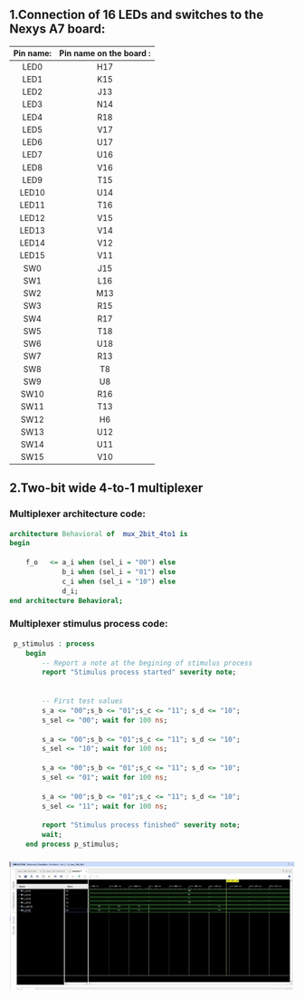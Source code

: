 ## 1.Connection of 16 LEDs and switches to the Nexys A7 board: 
| Pin name: | Pin name on the board : |
| :-: | :-: |
| LED0 | H17 |
| LED1 | K15 |
| LED2 | J13 |
| LED3 | N14 |
| LED4 | R18 |
| LED5 | V17 |
| LED6 | U17 |
| LED7 | U16 |
| LED8 | V16 |
| LED9 | T15 |
| LED10 | U14 |
| LED11 | T16 |
| LED12 | V15 |
| LED13 | V14 |
| LED14 | V12 |
| LED15 | V11 |
| SW0 | J15 |
| SW1 | L16 |
| SW2 | M13 |
| SW3 | R15 |
| SW4 | R17 |
| SW5 | T18 |
| SW6 | U18 |
| SW7 | R13 |
| SW8 | T8 |
| SW9 | U8 |
| SW10 | R16 |
| SW11 | T13 |
| SW12 | H6 |
| SW13 | U12 |
| SW14 | U11 |
| SW15 | V10 |

## 2.Two-bit wide 4-to-1 multiplexer
### Multiplexer architecture code:
```VHDL
architecture Behavioral of  mux_2bit_4to1 is
begin

    f_o   <= a_i when (sel_i = "00") else 
             b_i when (sel_i = "01") else
             c_i when (sel_i = "10") else
             d_i;
end architecture Behavioral;
```

### Multiplexer stimulus process code:
```VHDL
 p_stimulus : process
    begin
        -- Report a note at the begining of stimulus process
        report "Stimulus process started" severity note;


        -- First test values
        s_a <= "00";s_b <= "01";s_c <= "11"; s_d <= "10";
        s_sel <= "00"; wait for 100 ns;
        
        s_a <= "00";s_b <= "01";s_c <= "11"; s_d <= "10";
        s_sel <= "10"; wait for 100 ns;
        
        s_a <= "00";s_b <= "01";s_c <= "11"; s_d <= "10";
        s_sel <= "01"; wait for 100 ns;
        
        s_a <= "00";s_b <= "01";s_c <= "11"; s_d <= "10";
        s_sel <= "11"; wait for 100 ns;

        report "Stimulus process finished" severity note;
        wait;
    end process p_stimulus;
```

### ![Multpiplexer simulation screenshot:](/Labs/03-vivado/images/multiplexer_simulation.jpg)

